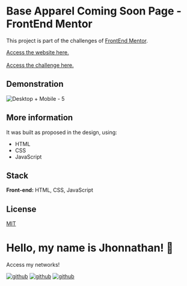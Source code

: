 # Base Apparel Coming Soon Page - FrontEnd Mentor

This project is part of the challenges of [FrontEnd Mentor](https://www.frontendmentor.io/).

[Access the website here.](https://baseapparel-frontendmentor.vercel.app/)
<br>
<br>
[Access the challenge here.](https://www.frontendmentor.io/challenges/base-apparel-coming-soon-page-5d46b47f8db8a7063f9331a0)

## Demonstration
![Desktop + Mobile - 5](https://github.com/jhonnathandc/baseapparel-frontendmentor/assets/82620787/4ca0252f-6428-4fc7-a606-7a08ec214fe8)


## More information

It was built as proposed in the design, using:

- HTML
- CSS
- JavaScript

## Stack

**Front-end:** HTML, CSS, JavaScript

## License

[MIT](https://choosealicense.com/licenses/mit/)

# Hello, my name is Jhonnathan! 👋

<p>Access my networks!</p>

[![github](https://img.shields.io/badge/-github-%23333?style=for-the-badge&logo=github&logoColor=white)](https://github.com/jhonnathandc)
[![github](https://img.shields.io/badge/-LinkedIn-%230077B5?style=for-the-badge&logo=linkedin&logoColor=white)]("https://www.linkedin.com/in/jhonnathan-cora-6427661b0/)
[![github](https://img.shields.io/badge/-instagram-%23E4405F?style=for-the-badge&logo=instagram&logoColor=white)](https://www.instagram.com/jhonnathandc/)
